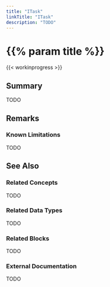 ```yaml
---
title: "ITask"
linkTitle: "ITask"
description: "TODO"
---
```


# {{% param title %}}

{{< workinprogress >}}

## Summary

TODO

## Remarks

### Known Limitations

TODO

## See Also

### Related Concepts

TODO

### Related Data Types

TODO

### Related Blocks

TODO

### External Documentation

TODO

